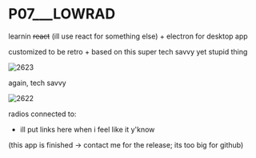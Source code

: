 # P07___LOWRAD 
learnin ~~react~~ (ill use react for something else) + electron for desktop app

customized to be retro + based on this super tech savvy yet stupid thing

![2623](https://github.com/user-attachments/assets/a6758920-79d2-4507-9278-3aebc373504b)

again, tech savvy

![2622](https://github.com/user-attachments/assets/040d82be-161d-4e30-81da-d184062c9547)

radios connected to:
- ill put links here when i feel like it y'know

(this app is finished -> contact me for the release; its too big for github)
